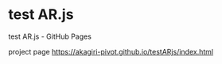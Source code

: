 # test AR.js
test AR.js - GitHub Pages

project page
https://akagiri-pivot.github.io/testARjs/index.html
